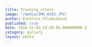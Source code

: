 ```yaml
---
title: Tracking otters
image: "/media/IMG_0393.JPG"
author: Kateřina Poledníková
published: true
date: 2016-12-02 19:58:04.000000000 Z
category: gallery
layout: photo
---
```

